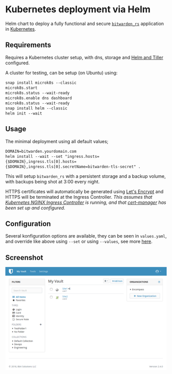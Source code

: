# Kubernetes deployment via Helm
Helm chart to deploy a fully functional and secure [`bitwarden_rs`](https://github.com/dani-garcia/bitwarden_rs) application in [Kubernetes](https://kubernetes.io/).

## Requirements
Requires a Kubernetes cluster setup, with dns, storage and [Helm and Tiller](https://docs.helm.sh/) configured.

A cluster for testing, can be setup (on Ubuntu) using:
```
snap install microk8s --classic
microk8s.start
microk8s.status --wait-ready
microk8s.enable dns dashboard
microk8s.status --wait-ready
snap install helm --classic
helm init --wait
```

## Usage
The minimal deployment using all default values;
```
DOMAIN=bitwarden.yourdomain.com
helm install --wait --set "ingress.hosts={$DOMAIN},ingress.tls[0].hosts={$DOMAIN},ingress.tls[0].secretName=bitwarden-tls-secret" .
```
This will setup `bitwarden_rs` with a persistent storage and a backup volume, with backups being shot at 3:00 every night.

HTTPS certificates will automatically be generated using [Let's Encrypt](https://letsencrypt.org/) and HTTPS will be terminated at the Ingress Controller.
*This assumes that [Kubernetes NGINX Ingress Controller](https://github.com/kubernetes/ingress-nginx) is running, and that [cert-manager](https://github.com/jetstack/cert-manager) has been set up and configured.*

## Configuration
Several konfiguration options are available, they can be seen in `values.yaml`, and override like above using `--set` or using `--values`, see more [here](https://docs.helm.sh/helm/#helm-install).

## Screenshot

![bitwarden_rs](bitwarden.png "bitwarden_rs")
